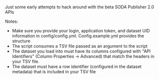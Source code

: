 Just some early attempts to hack around with the beta SODA Publisher 2.0 APIs

Notes:
- Make sure you provide your login, application token, and dataset UID information in config/config.yml. Config.example.yml provides the structure
- The script consumes a TSV file passed as an argument to the script
- The dataset you load into must have its columns configured with "API Identifiers" (Column Properties -> Advanced) that match the headers in your TSV file.
- The dataset must have a row identifier (configured in the dataset metadata) that is included in your TSV file
